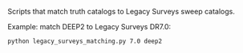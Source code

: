 Scripts that match truth catalogs to Legacy Surveys sweep catalogs.

Example: match DEEP2 to Legacy Surveys DR7.0: 
    
    python legacy_surveys_matching.py 7.0 deep2
